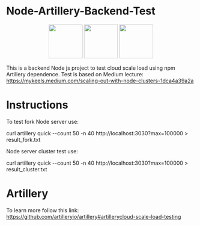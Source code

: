 # Node-Artillery-Backend-Test
<div align=center>

  <img src="https://github.com/cerramaximiliano/cr-pi-countries/assets/65555679/74f1d36e-eca7-4e03-9554-6f1543ef147d" width="90">
  <img src="https://github.com/cerramaximiliano/cr-pi-countries/assets/65555679/d1ae79f9-0632-46b9-9a7b-e7b92d8bf367" width="90">
  <img src="https://github.com/cerramaximiliano/Node-Artillery-Backend-Test/assets/65555679/879f7547-6c26-4ee0-b485-9ce2c77f980e" width=90 />
</div>

This is a backend Node js project to test cloud scale load using npm Artillery dependence.
Test is based on Medium lecture:
https://mykeels.medium.com/scaling-out-with-node-clusters-1dca4a39a2a


# Instructions
To test fork Node server use:

curl artillery quick --count 50 -n 40 http://localhost:3030?max=100000 > result_fork.txt

Node server cluster test use:

curl artillery quick --count 50 -n 40 http://localhost:3030?max=100000 > result_cluster.txt


# Artillery
To learn more follow this link:
https://github.com/artilleryio/artillery#artillerycloud-scale-load-testing
